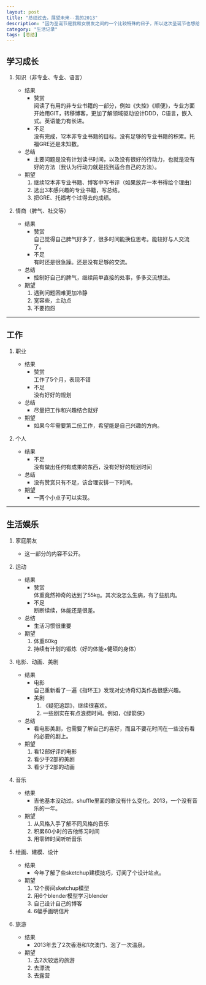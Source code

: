 ```yaml
---
layout: post
title: "总结过去，展望未来--我的2013"
description: "因为圣诞节是我和女朋友之间的一个比较特殊的日子，所以这次圣诞节也想给她一个不一样的圣诞节"
category: "生活记录"
tags: [总结]
---
```



## 学习成长
1. 知识（非专业、专业、语言）
	* 结果
		* 赞赏  
			阅读了有用的非专业书籍的一部分，例如《失控》《顺便》，专业方面开始用GIT，转移博客，更加了解领域驱动设计DDD，C语言，嵌入式。英语能力有长进。  
		* 不足  
			没有完成，12本非专业书籍的目标。没有足够的专业书籍的积累。托福GRE还是未知数。  
	* 总结
		* 主要问题是没有计划读书时间，以及没有很好的行动力，也就是没有好的方法（我认为行动力就是找到适合自己的方法）。
	* 期望
		1. 继续12本非专业书籍、博客中写书评（如果放弃一本书得给个理由）
		2. 选出3本感兴趣的专业书籍，写总结。
		3. 把GRE、托福考个过得去的成绩。

2. 情商（脾气、社交等）
	* 结果
		* 赞赏  
			自己觉得自己脾气好多了，很多时间能换位思考。能较好与人交流了。
		* 不足  
			有时还是很急躁。还是没有足够的交流。
	* 总结
		* 控制好自己的脾气，继续简单直接的处事，多多交流想法。
	* 期望
		1. 遇到问题困难更加冷静
		2. 宽容些，主动点
		3. 不要抱怨

---
## 工作

1. 职业
	* 结果
		* 赞赏  
			工作了5个月，表现不错
		* 不足  
			没有好好的规划
	* 总结
		* 尽量把工作和兴趣结合就好
	* 期望
		* 如果今年需要第二份工作，希望能是自己兴趣的方向。

2. 个人
	* 结果
		* 不足   
			没有做出任何有成果的东西，没有好好的规划时间
	* 总结
		* 没有赞赏只有不足，该合理安排一下时间。
	* 期望
		* 一两个小点子可以实现。

---
## 生活娱乐

1. 家庭朋友
	* 这一部分的内容不公开。

2. 运动

	* 结果
		* 赞赏  
			体重竟然神奇的达到了55kg。其次没怎么生病，有了些肌肉。
		* 不足  
			断断续续，体能还是很差。
	* 总结
		* 生活习惯很重要
	* 期望
		1. 体重60kg
		2. 持续有计划的锻炼（好的体能+健硕的身体）

3. 电影、动画、美剧
	* 结果
		* 电影  
			自己重新看了一遍《指环王》发现对史诗奇幻类作品很感兴趣。
		* 美剧
			1. 《疑犯追踪》，继续很喜欢。
			2.  一些剧实在有点浪费时间。例如，《绿箭侠》
	* 总结
		* 看电影美剧，也需要了解自己的喜好，而且不要花时间在一些没有看的必要的剧上。
	* 期望
		1. 看12部好评的电影
		2. 看少于2部的美剧
		3. 看少于2部的动画

4. 音乐
	* 结果
		* 吉他基本没动过。shuffle里面的歌没有什么变化。2013，一个没有音乐的一年。
	* 期望
		1. 从风格入手了解不同风格的音乐
		2. 积累60小时的吉他练习时间
		3. 用零碎时间听听音乐

5. 绘画、建模、设计
	* 结果
		* 今年了解了些sketchup建模技巧，订阅了个设计站点。
	* 期望
		1. 12个房间sketchup模型
		2. 用6个blender模型学习blender
		3. 自己设计自己的博客
		4. 6幅手画明信片

6. 旅游  
	* 结果
		* 2013年去了2次香港和1次澳门、泡了一次温泉。
	* 期望
		1. 去2次较远的旅游
		2. 去漂流
		3. 去露营